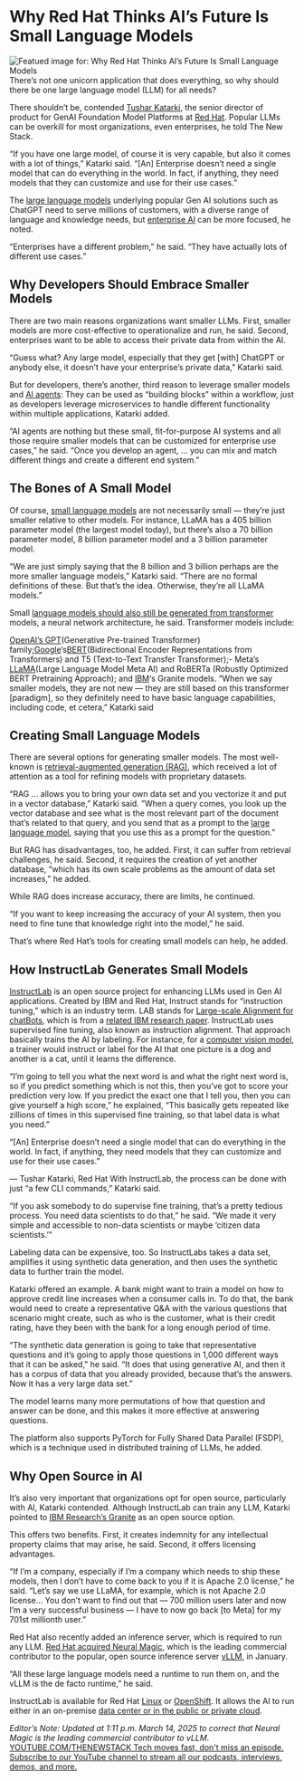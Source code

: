# Why Red Hat Thinks AI’s Future Is Small Language Models
![Featued image for: Why Red Hat Thinks AI’s Future Is Small Language Models](https://cdn.thenewstack.io/media/2025/03/02841b58-smallai-1024x683.jpg)
There’s not one unicorn application that does everything, so why should there be one large language model (LLM) for all needs?

There shouldn’t be, contended [Tushar Katarki](https://www.linkedin.com/in/katarki/), the senior director of product for GenAI Foundation Model Platforms at [Red Hat](https://www.openshift.com/try?utm_content=inline+mention). Popular LLMs can be overkill for most organizations, even enterprises, he told The New Stack.

“If you have one large model, of course it is very capable, but also it comes with a lot of things,” Katarki said. “[An] Enterprise doesn’t need a single model that can do everything in the world. In fact, if anything, they need models that they can customize and use for their use cases.”

The [large language models](https://thenewstack.io/top-5-large-language-models-and-how-to-use-them-effectively/) underlying popular Gen AI solutions such as ChatGPT need to serve millions of customers, with a diverse range of language and knowledge needs, but [enterprise AI](https://thenewstack.io/how-ai-agents-are-starting-to-automate-the-enterprise/) can be more focused, he noted.

“Enterprises have a different problem,” he said. “They have actually lots of different use cases.”

## Why Developers Should Embrace Smaller Models
There are two main reasons organizations want smaller LLMs. First, smaller models are more cost-effective to operationalize and run, he said. Second, enterprises want to be able to access their private data from within the AI.

“Guess what? Any large model, especially that they get [with] ChatGPT or anybody else, it doesn’t have your enterprise’s private data,” Katarki said.

But for developers, there’s another, third reason to leverage smaller models and [AI agents](https://thenewstack.io/the-rise-of-ai-agents-how-arazzo-is-defining-the-future-of-api-workflows/): They can be used as “building blocks” within a workflow, just as developers leverage microservices to handle different functionality within multiple applications, Katarki added.

“AI agents are nothing but these small, fit-for-purpose AI systems and all those require smaller models that can be customized for enterprise use cases,” he said. “Once you develop an agent, … you can mix and match different things and create a different end system.”

## The Bones of A Small Model
Of course, [small language models](https://thenewstack.io/the-rise-of-small-language-models/) are not necessarily small — they’re just smaller relative to other models. For instance, LLaMA has a 405 billion parameter model (the largest model today), but there’s also a 70 billion parameter model, 8 billion parameter model and a 3 billion parameter model.

“We are just simply saying that the 8 billion and 3 billion perhaps are the more smaller language models,” Katarki said. “There are no formal definitions of these. But that’s the idea. Otherwise, they’re all LLaMA models.”

Small [language models should also still be generated from transformer](https://thenewstack.io/grounding-transformer-large-language-models-with-vector-databases/) models, a neural network architecture, he said. Transformer models include:

[OpenAI’s GPT](https://thenewstack.io/openai-launches-new-chatgpt-interface-designed-for-coding/)(Generative Pre-trained Transformer) family;[Google](https://cloud.google.com/?utm_content=inline+mention)‘s[BERT](https://research.google/pubs/bert-pre-training-of-deep-bidirectional-transformers-for-language-understanding/)(Bidirectional Encoder Representations from Transformers) and T5 (Text-to-Text Transfer Transformer);- Meta’s
[LLaMA](https://thenewstack.io/get-started-with-metas-llama-stack-using-conda-and-ollama/)(Large Language Model Meta AI) and RoBERTa (Robustly Optimized BERT Pretraining Approach); and [IBM](https://www.ibm.com?utm_content=inline+mention)‘s Granite models.
“When we say smaller models, they are not new — they are still based on this transformer [paradigm], so they definitely need to have basic language capabilities, including code, et cetera,” Katarki said

## Creating Small Language Models
There are several options for generating smaller models. The most well-known is [retrieval-augmented generation (RAG)](https://thenewstack.io/rag-and-model-optimization-a-practical-guide-to-ai/), which received a lot of attention as a tool for refining models with proprietary datasets.

“RAG … allows you to bring your own data set and you vectorize it and put in a vector database,” Katarki said. ”When a query comes, you look up the vector database and see what is the most relevant part of the document that’s related to that query, and you send that as a prompt to the [large language model](https://thenewstack.io/why-large-language-models-wont-replace-human-coders/), saying that you use this as a prompt for the question.”

But RAG has disadvantages, too, he added. First, it can suffer from retrieval challenges, he said. Second, it requires the creation of yet another database, “which has its own scale problems as the amount of data set increases,” he added.

While RAG does increase accuracy, there are limits, he continued.

“If you want to keep increasing the accuracy of your AI system, then you need to fine tune that knowledge right into the model,” he said.

That’s where Red Hat’s tools for creating small models can help, he added.

## How InstructLab Generates Small Models
[InstructLab](https://www.redhat.com/en/topics/ai/what-is-instructlab) is an open source project for enhancing LLMs used in Gen AI applications. Created by IBM and Red Hat, Instruct stands for “instruction tuning,” which is an industry term. LAB stands for [Large-scale Alignment for chatBots](https://research.ibm.com/blog/LLM-generated-data), which is from a [related IBM research paper](https://arxiv.org/abs/2403.01081).
InstructLab uses supervised fine tuning, also known as instruction alignment. That approach basically trains the AI by labeling. For instance, for a [computer vision model](https://thenewstack.io/computer-vision-modeling-unlocks-new-use-cases/), a trainer would instruct or label for the AI that one picture is a dog and another is a cat, until it learns the difference.

“I’m going to tell you what the next word is and what the right next word is, so if you predict something which is not this, then you’ve got to score your prediction very low. If you predict the exact one that I tell you, then you can give yourself a high score,” he explained, “This basically gets repeated like zillions of times in this supervised fine training, so that label data is what you need.”

“[An] Enterprise doesn’t need a single model that can do everything in the world. In fact, if anything, they need models that they can customize and use for their use cases.”

— Tushar Katarki, Red Hat
With InstructLab, the process can be done with just “a few CLI commands,” Katarki said.

“If you ask somebody to do supervise fine training, that’s a pretty tedious process. You need data scientists to do that,” he said. “We made it very simple and accessible to non-data scientists or maybe ‘citizen data scientists.’”

Labeling data can be expensive, too. So InstructLabs takes a data set, amplifies it using synthetic data generation, and then uses the synthetic data to further train the model.

Katarki offered an example. A bank might want to train a model on how to approve credit line increases when a consumer calls in. To do that, the bank would need to create a representative Q&A with the various questions that scenario might create, such as who is the customer, what is their credit rating, have they been with the bank for a long enough period of time.

“The synthetic data generation is going to take that representative questions and it’s going to apply those questions in 1,000 different ways that it can be asked,” he said. “It does that using generative AI, and then it has a corpus of data that you already provided, because that’s the answers. Now it has a very large data set.”

The model learns many more permutations of how that question and answer can be done, and this makes it more effective at answering questions.

The platform also supports PyTorch for Fully Shared Data Parallel (FSDP), which is a technique used in distributed training of LLMs, he added.

## Why Open Source in AI
It’s also very important that organizations opt for open source, particularly with AI, Katarki contended. Although InstructLab can train any LLM, Katarki pointed to [IBM Research’s Granite](https://www.ibm.com/granite) as an open source option.

This offers two benefits. First, it creates indemnity for any intellectual property claims that may arise, he said. Second, it offers licensing advantages.

“If I’m a company, especially if I’m a company which needs to ship these models, then I don’t have to come back to you if it is Apache 2.0 license,” he said. “Let’s say we use LLaMA, for example, which is not Apache 2.0 license… You don’t want to find out that — 700 million users later and now I’m a very successful business — I have to now go back [to Meta] for my 701st millionth user.”

Red Hat also recently added an inference server, which is required to run any LLM. [Red Hat acquired Neural Magic](https://www.redhat.com/en/about/press-releases/red-hat-completes-acquisition-neural-magic-fuel-optimized-generative-ai-innovation-across-hybrid-cloud), which is the leading commercial contributor to the popular, open source inference server [vLLM](https://github.com/vllm-project/vllm), in January.

“All these large language models need a runtime to run them on, and the vLLM is the de facto runtime,” he said.

InstructLab is available for Red Hat [Linux](https://thenewstack.io/introduction-to-linux-operating-system/) or [OpenShift](https://thenewstack.io/docker-testcontainers-now-available-on-red-hats-openshift/). It allows the AI to run either in an on-premise [data center or in the public or private cloud](https://thenewstack.io/choosing-the-right-database-strategy-on-premises-or-cloud/).

*Editor’s Note: Updated at 1:11 p.m. March 14, 2025 to correct that Neural Magic is the leading commercial contributor to vLLM.*
[
YOUTUBE.COM/THENEWSTACK
Tech moves fast, don't miss an episode. Subscribe to our YouTube
channel to stream all our podcasts, interviews, demos, and more.
](https://youtube.com/thenewstack?sub_confirmation=1)